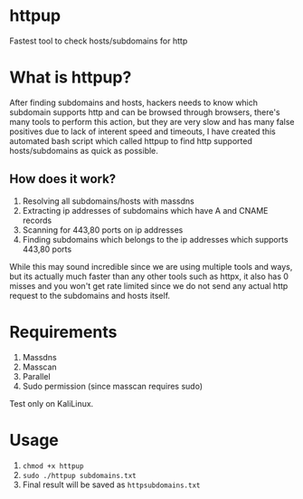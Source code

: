 # httpup
Fastest tool to check hosts/subdomains for http

# What is httpup?
After finding subdomains and hosts, hackers needs to know which subdomain supports http and can be browsed through browsers, there's many tools to perform this action, but they are very slow and has many false positives due to lack of interent speed and timeouts, I have created this automated bash script which called httpup to find http supported hosts/subdomains as quick as possible.

## How does it work?
1. Resolving all subdomains/hosts with massdns
2. Extracting ip addresses of subdomains which have A and CNAME records
3. Scanning for 443,80 ports on ip addresses
4. Finding subdomains which belongs to the ip addresses which supports 443,80 ports

While this may sound incredible since we are using multiple tools and ways, but its actually much faster than any other tools such as httpx, it also has 0 misses and you won't get rate limited since we do not send any actual http request to the subdomains and hosts itself.

# Requirements
1. Massdns
2. Masscan
3. Parallel
4. Sudo permission (since masscan requires sudo)

Test only on KaliLinux.

# Usage
1. `chmod +x httpup`
2. `sudo ./httpup subdomains.txt`
3. Final result will be saved as `httpsubdomains.txt`
